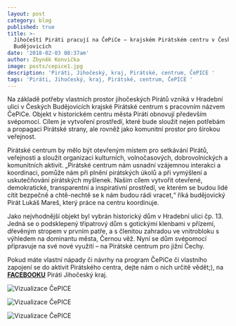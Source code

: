 ```yaml
---
layout: post
category: blog
published: true
title: >-
  Jihočeští Piráti pracují na ČePiCe – krajském Pirátském centru v Českých
  Budějovicích
date: '2018-02-03 08:37am'
author: Zbyněk Konvička
image: posts/cepice1.jpg
description: 'Piráti, Jihočeský, kraj, Pirátské, centrum, ČePICE '
tags: 'Piráti, Jihočeský, kraj, Pirátské, centrum, ČePICE '
---
```

Na základě potřeby vlastních prostor jihočeských Pirátů vzniká v Hradební ulici v Českých Budějovicích krajské Pirátské centrum s pracovním názvem ČePiCe. Objekt v historickém centru města Piráti obnovují především svépomocí. Cílem je vytvoření prostředí, které bude sloužit nejen potřebám a propagaci Pirátské strany, ale rovněž jako komunitní prostor pro širokou veřejnost. 

Pirátské centrum by mělo být otevřeným místem pro setkávání Pirátů, veřejnosti a sloužit organizaci kulturních, volnočasových, dobrovolnických a komunitních aktivit. „Pirátské centrum nám usnadní vzájemnou interakci a koordinaci, pomůže nám při plnění pirátských úkolů a při vymýšlení a uskutečňování pirátských myšlenek. Naším cílem vytvořit otevřené, demokratické, transparentní a inspirativní prostředí, ve kterém se budou lidé cítit bezpečně a chtě-nechtě se k nám budou rádi vracet,“ říká budějovický Pirát Lukáš Mareš, který práce na centru koordinuje.

Jako nejvhodnější objekt byl vybrán historický dům v Hradební ulici čp. 13. Jedná se o podsklepený třípatrový dům s gotickými klenbami v přízemí, dřevěným stropem v prvním patře, a s členitou zahradou ve vnitrobloku s výhledem na dominantu města, Černou věž. Nyní se dům svépomocí připravuje na své nové využití – na Pirátské centrum pro jižní Čechy.

Pokud máte vlastní nápady či návrhy na program ČePiCe či vlastního zapojení se do aktivit Pirátského centra, dejte nám o nich určitě vědět;), na [**FACEBOOKU**](https://www.facebook.com/pirati.jck/) Piráti Jihočeský kraj.

![Vizualizace ČePICE](posts/cepice3.jpg)

![Vizualizace ČePICE](posts/cepice4.jpg)

![Vizualizace ČePICE](posts/cepice2.jpg)
